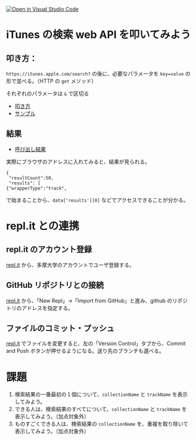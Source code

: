 [![Open in Visual Studio Code](https://classroom.github.com/assets/open-in-vscode-c66648af7eb3fe8bc4f294546bfd86ef473780cde1dea487d3c4ff354943c9ae.svg)](https://classroom.github.com/online_ide?assignment_repo_id=8062284&assignment_repo_type=AssignmentRepo)
# iTunes の検索 web API を叩いてみよう

## 叩き方：

`https://itunes.apple.com/search?` の後に、必要なパラメータを `key=value` の形で並べる。（HTTP の `get` メソッド）

それぞれのパラメータは `&` で区切る

* [叩き方](https://developer.apple.com/library/archive/documentation/AudioVideo/Conceptual/iTuneSearchAPI/Searching.html#//apple_ref/doc/uid/TP40017632-CH5-SW1)
* [サンプル](https://developer.apple.com/library/archive/documentation/AudioVideo/Conceptual/iTuneSearchAPI/SearchExamples.html#//apple_ref/doc/uid/TP40017632-CH6-SW1)

## 結果

* [呼び出し結果](https://developer.apple.com/library/archive/documentation/AudioVideo/Conceptual/iTuneSearchAPI/UnderstandingSearchResults.html#//apple_ref/doc/uid/TP40017632-CH8-SW1)

実際にブラウザのアドレスに入れてみると、結果が見られる。

```
{
 "resultCount":50,
 "results": [
{"wrapperType":"track",
```

で始まることから、`data['results'][0]` などでアクセスできることが分かる。

# repl.it との連携

## repl.it のアカウント登録

[repl.it](https://replit.com/) から、多摩大学のアカウントでユーザ登録する。

## GitHub リポジトリとの接続

[repl.it](https://replit.com/) から、「New Repl」→「Import from GitHub」と進み、github のリポジトリのアドレスを指定する。

## ファイルのコミット・プッシュ

[repl.it](https://replit.com/) でファイルを変更すると、左の「Version Control」タブから、Commit and Push ボタンが押せるようになる。送り先のブランチも選べる。

# 課題

1. 検索結果の一番最初の１個について、`collectionName` と `trackName` を表示してみよう。
1. できる人は、検索結果のすべてについて、`collectionName` と `trackName` を表示してみよう。（加点対象外）
1. ものすごくできる人は、検索結果の `collectionName` を、重複を取り除いて表示してみよう。（加点対象外）
